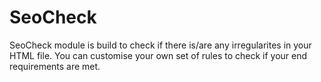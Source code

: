 # SeoCheck

SeoCheck module is build to check if there is/are any irregularites in your HTML file. You can customise your own set of rules to check if your end requirements are met.